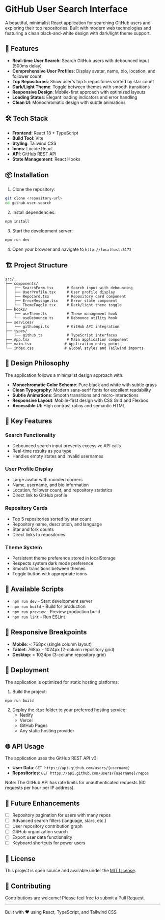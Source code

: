 # GitHub User Search Interface

A beautiful, minimalist React application for searching GitHub users and exploring their top repositories. Built with modern web technologies and featuring a clean black-and-white design with dark/light theme support.

## 🚀 Features

- **Real-time User Search**: Search GitHub users with debounced input (500ms delay)
- **Comprehensive User Profiles**: Display avatar, name, bio, location, and follower count
- **Top Repositories**: Show user's top 5 repositories sorted by star count
- **Dark/Light Theme**: Toggle between themes with smooth transitions
- **Responsive Design**: Mobile-first approach with optimized layouts
- **Loading States**: Elegant loading indicators and error handling
- **Clean UI**: Monochromatic design with subtle animations

## 🛠️ Tech Stack

- **Frontend**: React 18 + TypeScript
- **Build Tool**: Vite
- **Styling**: Tailwind CSS
- **Icons**: Lucide React
- **API**: GitHub REST API
- **State Management**: React Hooks

## 📦 Installation

1. Clone the repository:
```bash
git clone <repository-url>
cd github-user-search
```

2. Install dependencies:
```bash
npm install
```

3. Start the development server:
```bash
npm run dev
```

4. Open your browser and navigate to `http://localhost:5173`

## 🏗️ Project Structure

```
src/
├── components/
│   ├── SearchForm.tsx      # Search input with debouncing
│   ├── UserProfile.tsx     # User profile display
│   ├── RepoCard.tsx        # Repository card component
│   ├── ErrorMessage.tsx    # Error state component
│   └── ThemeToggle.tsx     # Dark/light theme toggle
├── hooks/
│   ├── useTheme.ts         # Theme management hook
│   └── useDebounce.ts      # Debounce utility hook
├── services/
│   └── githubApi.ts        # GitHub API integration
├── types/
│   └── github.ts           # TypeScript interfaces
├── App.tsx                 # Main application component
├── main.tsx               # Application entry point
└── index.css              # Global styles and Tailwind imports
```

## 🎨 Design Philosophy

The application follows a minimalist design approach with:

- **Monochromatic Color Scheme**: Pure black and white with subtle grays
- **Clean Typography**: Modern sans-serif fonts for excellent readability
- **Subtle Animations**: Smooth transitions and micro-interactions
- **Responsive Layout**: Mobile-first design with CSS Grid and Flexbox
- **Accessible UI**: High contrast ratios and semantic HTML

## 🌟 Key Features

### Search Functionality
- Debounced search input prevents excessive API calls
- Real-time results as you type
- Handles empty states and invalid usernames

### User Profile Display
- Large avatar with rounded corners
- Name, username, and bio information
- Location, follower count, and repository statistics
- Direct link to GitHub profile

### Repository Cards
- Top 5 repositories sorted by star count
- Repository name, description, and language
- Star and fork counts
- Direct links to repositories

### Theme System
- Persistent theme preference stored in localStorage
- Respects system dark mode preference
- Smooth transitions between themes
- Toggle button with appropriate icons

## 🔧 Available Scripts

- `npm run dev` - Start development server
- `npm run build` - Build for production
- `npm run preview` - Preview production build
- `npm run lint` - Run ESLint

## 📱 Responsive Breakpoints

- **Mobile**: < 768px (single column layout)
- **Tablet**: 768px - 1024px (2-column repository grid)
- **Desktop**: > 1024px (3-column repository grid)

## 🚀 Deployment

The application is optimized for static hosting platforms:

1. Build the project:
```bash
npm run build
```

2. Deploy the `dist` folder to your preferred hosting service:
   - Netlify
   - Vercel
   - GitHub Pages
   - Any static hosting provider

## 🌐 API Usage

The application uses the GitHub REST API v3:

- **User Data**: `GET https://api.github.com/users/{username}`
- **Repositories**: `GET https://api.github.com/users/{username}/repos`

Note: The GitHub API has rate limits for unauthenticated requests (60 requests per hour per IP address).

## 🎯 Future Enhancements

- [ ] Repository pagination for users with many repos
- [ ] Advanced search filters (language, stars, etc.)
- [ ] User repository contribution graph
- [ ] GitHub organization search
- [ ] Export user data functionality
- [ ] Keyboard shortcuts for power users

## 📄 License

This project is open source and available under the [MIT License](LICENSE).

## 🤝 Contributing

Contributions are welcome! Please feel free to submit a Pull Request.

---

Built with ❤️ using React, TypeScript, and Tailwind CSS